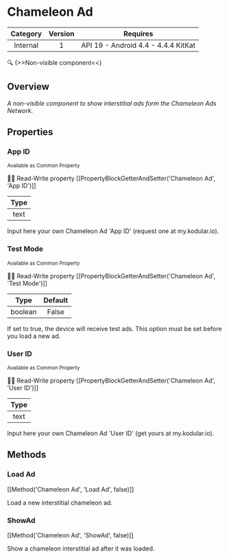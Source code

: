 # Chameleon Ad

| Category | Version | Requires |
|:--------:|:-------:|:--------:|
|Internal|1|API 19 - Android 4.4 - 4.4.4 KitKat|

:mag: {>>Non-visible component<<}

## Overview

_A non-visible component to show interstitial ads form the Chameleon Ads Network._

## Properties

### App ID

<small>Available as Common Property</small>

:eyes::pencil: Read-Write property
[[PropertyBlockGetterAndSetter('Chameleon Ad', 'App ID')]]

| Type |
|:----:|
|text|

Input here your own Chameleon Ad 'App ID' (request one at my.kodular.io).

### Test Mode

<small>Available as Common Property</small>

:eyes::pencil: Read-Write property
[[PropertyBlockGetterAndSetter('Chameleon Ad', 'Test Mode')]]

| Type | Default |
|:----:|:-------:|
|boolean|False|

If set to true, the device will receive test ads. This option must be set before you load a new ad.

### User ID

<small>Available as Common Property</small>

:eyes::pencil: Read-Write property
[[PropertyBlockGetterAndSetter('Chameleon Ad', 'User ID')]]

| Type |
|:----:|
|text|

Input here your own Chameleon Ad 'User ID' (get yours at my.kodular.io).

## Methods

### Load Ad



[[Method('Chameleon Ad', 'Load Ad', false)]]

Load a new interstitial chameleon ad.

### ShowAd



[[Method('Chameleon Ad', 'ShowAd', false)]]

Show a chameleon interstitial ad after it was loaded.